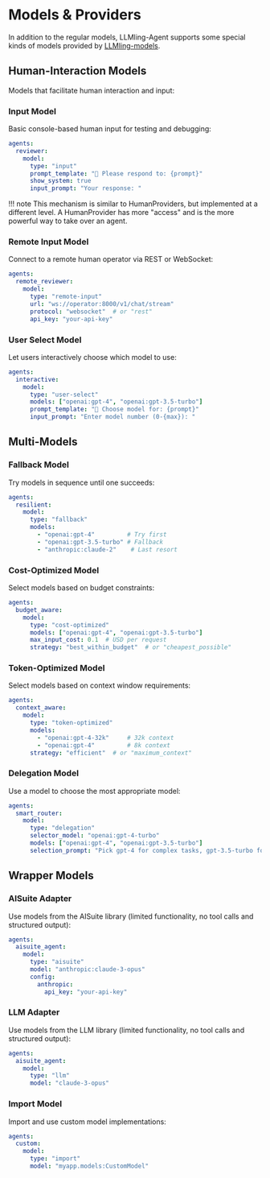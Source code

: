 # Models & Providers


In addition to the regular models, LLMling-Agent supports some special kinds of models
provided by [LLMling-models](https://github.com/phil65/LLMling-models).


## Human-Interaction Models
Models that facilitate human interaction and input:

### Input Model
Basic console-based human input for testing and debugging:
```yaml
agents:
  reviewer:
    model:
      type: "input"
      prompt_template: "👤 Please respond to: {prompt}"
      show_system: true
      input_prompt: "Your response: "
```
!!! note
    This mechanism is similar to HumanProviders, but implemented at a different level.
    A HumanProvider has more "access" and is the more powerful way to take over an agent.

### Remote Input Model
Connect to a remote human operator via REST or WebSocket:
```yaml
agents:
  remote_reviewer:
    model:
      type: "remote-input"
      url: "ws://operator:8000/v1/chat/stream"
      protocol: "websocket"  # or "rest"
      api_key: "your-api-key"
```

### User Select Model
Let users interactively choose which model to use:
```yaml
agents:
  interactive:
    model:
      type: "user-select"
      models: ["openai:gpt-4", "openai:gpt-3.5-turbo"]
      prompt_template: "🤖 Choose model for: {prompt}"
      input_prompt: "Enter model number (0-{max}): "
```

## Multi-Models

### Fallback Model
Try models in sequence until one succeeds:
```yaml
agents:
  resilient:
    model:
      type: "fallback"
      models:
        - "openai:gpt-4"         # Try first
        - "openai:gpt-3.5-turbo" # Fallback
        - "anthropic:claude-2"    # Last resort
```

### Cost-Optimized Model
Select models based on budget constraints:
```yaml
agents:
  budget_aware:
    model:
      type: "cost-optimized"
      models: ["openai:gpt-4", "openai:gpt-3.5-turbo"]
      max_input_cost: 0.1  # USD per request
      strategy: "best_within_budget"  # or "cheapest_possible"
```

### Token-Optimized Model
Select models based on context window requirements:
```yaml
agents:
  context_aware:
    model:
      type: "token-optimized"
      models:
        - "openai:gpt-4-32k"     # 32k context
        - "openai:gpt-4"         # 8k context
      strategy: "efficient"  # or "maximum_context"
```

### Delegation Model
Use a model to choose the most appropriate model:
```yaml
agents:
  smart_router:
    model:
      type: "delegation"
      selector_model: "openai:gpt-4-turbo"
      models: ["openai:gpt-4", "openai:gpt-3.5-turbo"]
      selection_prompt: "Pick gpt-4 for complex tasks, gpt-3.5-turbo for simple queries."
```

## Wrapper Models

### AISuite Adapter
Use models from the AISuite library (limited functionality, no tool calls and structured output):
```yaml
agents:
  aisuite_agent:
    model:
      type: "aisuite"
      model: "anthropic:claude-3-opus"
      config:
        anthropic:
          api_key: "your-api-key"
```

### LLM Adapter
Use models from the LLM library (limited functionality, no tool calls and structured output):
```yaml
agents:
  aisuite_agent:
    model:
      type: "llm"
      model: "claude-3-opus"
```

### Import Model
Import and use custom model implementations:
```yaml
agents:
  custom:
    model:
      type: "import"
      model: "myapp.models:CustomModel"
```
